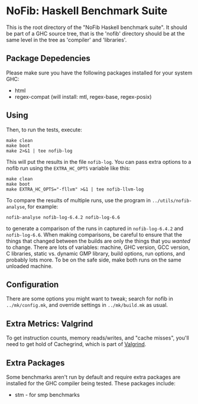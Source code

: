 # NoFib: Haskell Benchmark Suite

This is the root directory of the "NoFib Haskell benchmark suite". It
should be part of a GHC source tree, that is the 'nofib' directory
should be at the same level in the tree as 'compiler' and 'libraries'.

## Package Depedencies

Please make sure you have the following packages installed for your
system GHC:
 * html
 * regex-compat (will install: mtl, regex-base, regex-posix)

## Using

Then, to run the tests, execute:

    make clean
    make boot
    make 2>&1 | tee nofib-log

This will put the results in the file `nofib-log`. You can pass extra
options to a nofib run using the `EXTRA_HC_OPTS` variable like this:

    make clean
    make boot
    make EXTRA_HC_OPTS="-fllvm" >&1 | tee nofib-llvm-log

To compare the results of multiple runs, use the program in
`../utils/nofib-analyse`, for example:

    nofib-analyse nofib-log-6.4.2 nofib-log-6.6

to generate a comparison of the runs in captured in `nofib-log-6.4.2`
and `nofib-log-6.6`. When making comparisons, be careful to ensure
that the things that changed between the builds are only the things
that you _wanted_ to change. There are lots of variables: machine,
GHC version, GCC version, C libraries, static vs. dynamic GMP library,
build options, run options, and probably lots more. To be on the safe
side, make both runs on the same unloaded machine.

## Configuration

There are some options you might want to tweak; search for nofib in
`../mk/config.mk`, and override settings in `../mk/build.mk` as usual.

## Extra Metrics: Valgrind

To get instruction counts, memory reads/writes, and "cache misses",
you'll need to get hold of Cachegrind, which is part of
[Valgrind](http://valgrind.org).

## Extra Packages

Some benchmarks aren't run by default and require extra packages are
installed for the GHC compiler being tested. These packages include:
 * stm - for smp benchmarks

